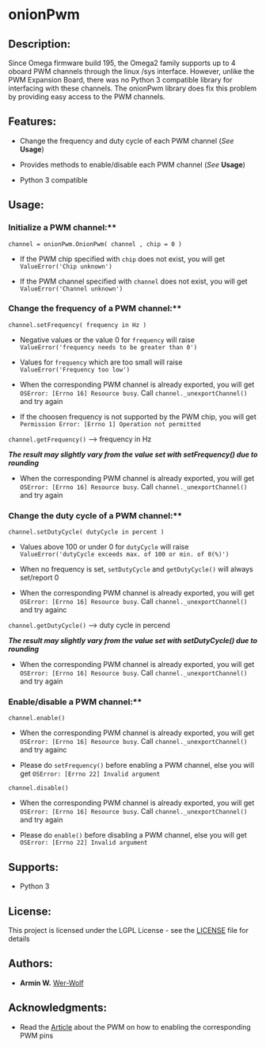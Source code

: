 # **onionPwm**



## **Description:**

Since Omega firmware build 195, the Omega2 family supports up to 4 oboard PWM channels through the linux /sys interface.
However, unlike the PWM Expansion Board, there was no Python 3 compatible library for interfacing with these channels.
The onionPwm library does fix this problem by providing easy access to the PWM channels.

## **Features:**

* Change the frequency and duty cycle of each PWM channel (*See* **Usage**)

* Provides methods to enable/disable each PWM channel (*See* **Usage**)

* Python 3 compatible

## **Usage:**

### Initialize a PWM channel:**

```channel = onionPwm.OnionPwm( channel , chip = 0 )```

* If the PWM chip specified with ```chip``` does not exist, you will get ```ValueError('Chip unknown')```

* If the PWM channel specified with ```channel``` does not exist, you will get ```ValueError('Channel unknown')```

### Change the frequency of a PWM channel:**

```channel.setFrequency( frequency in Hz )```

* Negative values or the value 0 for ```frequency``` will raise ```ValueError('frequency needs to be greater than 0')```

* Values for ```frequency``` which are too small will raise ```ValueError('Frequency too low')```

* When the corresponding PWM channel is already exported, you will get ```OSError: [Errno 16] Resource busy```. Call ```channel._unexportChannel()``` and try again

* If the choosen frequency is not supported by the PWM chip, you will get ```Permission Error: [Errno 1] Operation not permitted```

```channel.getFrequency()``` --> frequency in Hz

***The result may slightly vary from the value set with setFrequency() due to rounding***

* When the corresponding PWM channel is already exported, you will get ```OSError: [Errno 16] Resource busy```. Call ```channel._unexportChannel()``` and try again

### Change the duty cycle of a PWM channel:**

```channel.setDutyCycle( dutyCycle in percent )```

* Values above 100 or under 0 for ```dutyCycle``` will raise ```ValueError('dutyCycle exceeds max. of 100 or min. of 0(%)')```

* When no frequency is set, ```setDutyCycle``` and ```getDutyCycle()``` will always set/report 0

* When the corresponding PWM channel is already exported, you will get ```OSError: [Errno 16] Resource busy```. Call ```channel._unexportChannel()``` and try againc

```channel.getDutyCycle()``` --> duty cycle in percend

***The result may slightly vary from the value set with setDutyCycle() due to rounding***

* When the corresponding PWM channel is already exported, you will get ```OSError: [Errno 16] Resource busy```. Call ```channel._unexportChannel()``` and try again

### Enable/disable a PWM channel:**

```channel.enable()```

* When the corresponding PWM channel is already exported, you will get ```OSError: [Errno 16] Resource busy```. Call ```channel._unexportChannel()``` and try againc

* Please do ```setFrequency()``` before enabling a PWM channel, else you will get ```OSError: [Errno 22] Invalid argument```

```channel.disable()```

* When the corresponding PWM channel is already exported, you will get ```OSError: [Errno 16] Resource busy```. Call ```channel._unexportChannel()``` and try again

* Please do ```enable()``` before disabling a PWM channel, else you will get ```OSError: [Errno 22] Invalid argument```

## **Supports:**

* Python 3

## **License:**
This project is licensed under the LGPL License - see the [LICENSE](LICENSE) file for details

## **Authors:**

* **Armin W.** [Wer-Wolf](https://github.com/Wer-Wolf)

## **Acknowledgments:**

* Read the [Article](https://docs.onion.io/omega2-docs/generating-pwm-signals.html) about the PWM on how to enabling the corresponding PWM pins